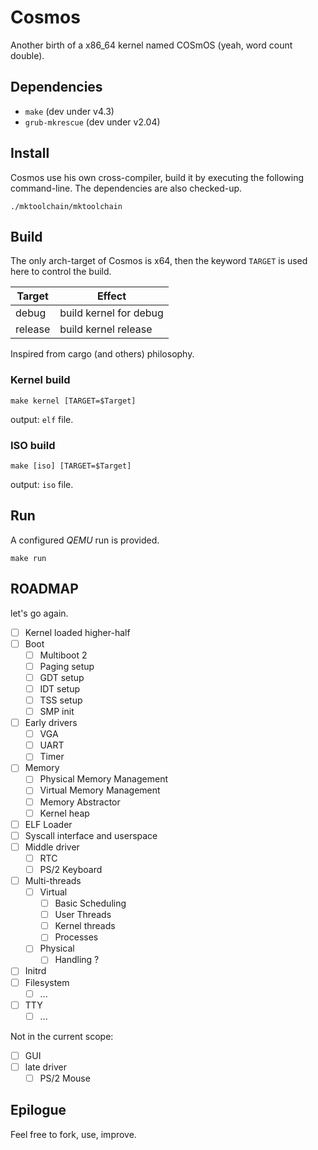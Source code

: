 # Cosmos

Another birth of a x86_64 kernel named COSmOS (yeah, word count double).

## Dependencies

  * `make` (dev under v4.3)
  * `grub-mkrescue` (dev under v2.04)

## Install

Cosmos use his own cross-compiler, build it by executing the following command-line.
The dependencies are also checked-up.

`./mktoolchain/mktoolchain`

## Build

The only arch-target of Cosmos is x64, then the keyword `TARGET` is used here to control the build.

| Target     | Effect                 |
|------------|------------------------|
| debug      | build kernel for debug |
| release    | build kernel release   |

Inspired from cargo (and others) philosophy.

### Kernel build

`make kernel [TARGET=$Target]`

output: `elf` file.

### ISO build

`make [iso] [TARGET=$Target]`

output: `iso` file.

## Run

A configured *QEMU* run is provided.

`make run`

## ROADMAP

let's go again.

- [ ] Kernel loaded higher-half
- [ ] Boot
  - [ ] Multiboot 2
  - [ ] Paging setup
  - [ ] GDT setup
  - [ ] IDT setup
  - [ ] TSS setup
  - [ ] SMP init
- [ ] Early drivers
  - [ ] VGA
  - [ ] UART
  - [ ] Timer
- [ ] Memory
  - [ ] Physical Memory Management
  - [ ] Virtual Memory Management
  - [ ] Memory Abstractor
  - [ ] Kernel heap
- [ ] ELF Loader
- [ ] Syscall interface and userspace
- [ ] Middle driver
  - [ ] RTC
  - [ ] PS/2 Keyboard
- [ ] Multi-threads
  - [ ] Virtual
    - [ ] Basic Scheduling
    - [ ] User Threads
    - [ ] Kernel threads
    - [ ] Processes
  - [ ] Physical
    - [ ] Handling ?
- [ ] Initrd
- [ ] Filesystem
  - [ ] ...
- [ ] TTY
  - [ ] ...

Not in the current scope:

- [ ] GUI
- [ ] late driver
  - [ ] PS/2 Mouse

## Epilogue

Feel free to fork, use, improve.